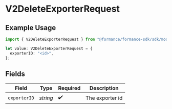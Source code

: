 # V2DeleteExporterRequest

## Example Usage

```typescript
import { V2DeleteExporterRequest } from "@formance/formance-sdk/sdk/models/operations";

let value: V2DeleteExporterRequest = {
  exporterID: "<id>",
};
```

## Fields

| Field              | Type               | Required           | Description        |
| ------------------ | ------------------ | ------------------ | ------------------ |
| `exporterID`       | *string*           | :heavy_check_mark: | The exporter id    |